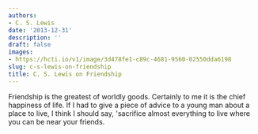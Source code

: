 ```yaml
---
authors:
- C. S. Lewis
date: '2013-12-31'
description: ''
draft: false
images:
- https://hcti.io/v1/image/3d478fe1-c89c-4681-9560-02550dda6198
slug: c-s-lewis-on-friendship
title: C. S. Lewis on Friendship
---
```


Friendship is the greatest of worldly goods. Certainly to me it is the chief happiness of life. If I had to give a piece of advice to a young man about a place to live, I think I should say, 'sacrifice almost everything to live where you can be near your friends.
